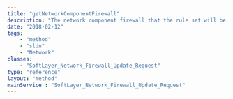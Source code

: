 ```yaml
---
title: "getNetworkComponentFirewall"
description: "The network component firewall that the rule set will be applied to."
date: "2018-02-12"
tags:
    - "method"
    - "sldn"
    - "Network"
classes:
    - "SoftLayer_Network_Firewall_Update_Request"
type: "reference"
layout: "method"
mainService : "SoftLayer_Network_Firewall_Update_Request"
---
```

